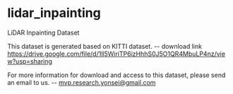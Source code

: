 # lidar_inpainting
LiDAR Inpainting Dataset

This dataset is generated based on KITTI dataset.
-- download link
https://drive.google.com/file/d/1ll5WiriTP6izHhhS0J5O1QR4MbuLP4nz/view?usp=sharing

For more information for download and access to this dataset, please send an email to us.
-- mvp.research.yonsei@gmail.com

